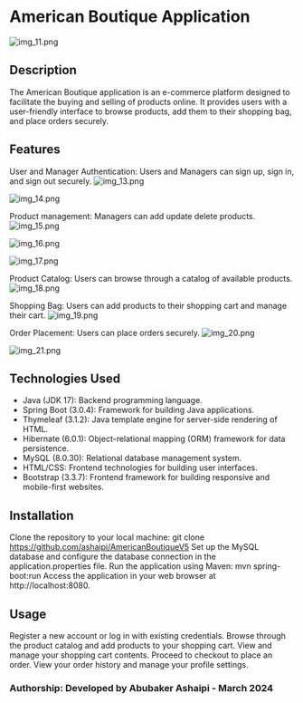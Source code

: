 # American Boutique Application
![img_11.png](img_11.png)

## Description
The American Boutique application is an e-commerce platform designed to facilitate the buying and selling of products online. It provides users with a user-friendly interface to browse products, add them to their shopping bag, and place orders securely.

## Features
User and Manager Authentication: Users and Managers can sign up, sign in, and sign out securely.
![img_13.png](img_13.png)

![img_14.png](img_14.png)

Product management: Managers can add update delete products.
![img_15.png](img_15.png)

![img_16.png](img_16.png)

![img_17.png](img_17.png)

Product Catalog: Users can browse through a catalog of available products.
![img_18.png](img_18.png)

Shopping Bag: Users can add products to their shopping cart and manage their cart.
![img_19.png](img_19.png)

Order Placement: Users can place orders securely.
![img_20.png](img_20.png)

![img_21.png](img_21.png)

## Technologies Used
- Java (JDK 17): Backend programming language.
- Spring Boot (3.0.4): Framework for building Java applications.
- Thymeleaf (3.1.2): Java template engine for server-side rendering of HTML.
- Hibernate (6.0.1): Object-relational mapping (ORM) framework for data persistence.
- MySQL (8.0.30): Relational database management system.
- HTML/CSS: Frontend technologies for building user interfaces.
- Bootstrap (3.3.7): Frontend framework for building responsive and mobile-first websites.

## Installation
Clone the repository to your local machine: git clone <https://github.com/ashaipi/AmericanBoutiqueV5>
Set up the MySQL database and configure the database connection in the application.properties file.
Run the application using Maven: mvn spring-boot:run
Access the application in your web browser at http://localhost:8080.

## Usage
Register a new account or log in with existing credentials.
Browse through the product catalog and add products to your shopping cart.
View and manage your shopping cart contents.
Proceed to checkout to place an order.
View your order history and manage your profile settings.

### Authorship: Developed by Abubaker Ashaipi - March 2024